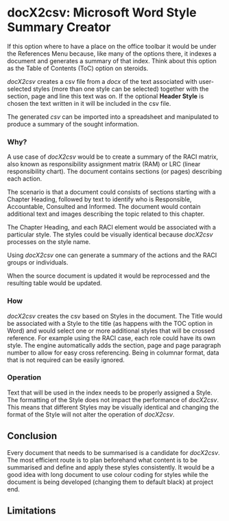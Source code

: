 # docX2csv: Microsoft Word Style Summary Creator


If this option where to have a place on the office toolbar it would be under the References Menu because, like many of the options there, it indexes a document and generates a summary of that index. Think about this option as the Table of Contents (ToC) option on steroids. 

*docX2csv* creates a csv file from a *docx* of the text associated with user-selected styles (more than one style can be selected) together with the section, page and line this text was on. If the optional **Header Style** is chosen the text written in it will be included in the csv file. 

The generated *csv* can be imported into a spreadsheet and manipulated to produce a summary of the sought information. 

### Why?

A use case of *docX2csv* would be to create a summary of the RACI matrix, also known as responsibility assignment matrix (RAM) or LRC (linear responsibility chart).  The document contains sections (or pages) describing each action. 

The scenario is that a document could consists of sections starting with a Chapter Heading, followed by text to identify who is Responsible, Accountable, Consulted and Informed. The document would contain additional text and images describing the topic related to this chapter.

The Chapter Heading, and each RACI element would be associated with a particular style. The styles could be visually identical because *docX2csv* processes on the style name.

Using *docX2csv* one can generate a summary of the actions and the RACI groups or individuals.




When the source document is updated it would be reprocessed and the resulting table would be updated.

### How

*docX2csv* creates the csv based on Styles in the document. The Title would be associated with a Style to the title (as happens with the TOC option in Word) and would select one or more additional styles that will be crossed reference. For example using the RACI case, each role could have its own style.  The engine automatically adds the section, page and page paragraph number to allow for easy cross referencing.  Being in columnar format, data that is not required can be easily ignored.


### Operation

Text that will be used in the index needs to be properly assigned a Style.  The formatting of the Style does not impact the performance of *docX2csv*. This means that different Styles may be visually identical and changing the format of the Style will not alter the operation of *docX2csv*.

## Conclusion

Every document that needs to be summarised is a candidate for *docX2csv*. The most efficient route is to plan beforehand what content is to be summarised and define and apply these styles consistently. It would be a good idea with long document to use colour coding for styles while the document is being developed (changing them to default black) at project end.


## Limitations

